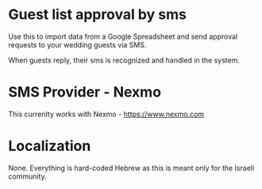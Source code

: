 # Guest list approval by sms

Use this to import data from a Google Spreadsheet and send approval requests to your wedding guests via SMS.

When guests reply, their sms is recognized and handled in the system.

# SMS Provider - Nexmo
This currenlty works with Nexmo - https://www.nexmo.com

# Localization
None. Everything is hard-coded Hebrew as this is meant only for the Israeli community.
